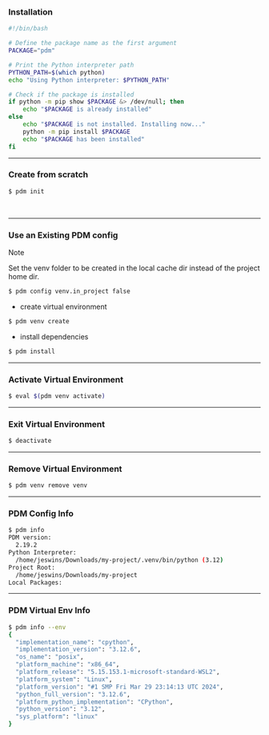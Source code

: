 
### Installation

```bash title:check_pdm_install.sh
#!/bin/bash

# Define the package name as the first argument
PACKAGE="pdm"

# Print the Python interpreter path
PYTHON_PATH=$(which python)
echo "Using Python interpreter: $PYTHON_PATH"

# Check if the package is installed
if python -m pip show $PACKAGE &> /dev/null; then
    echo "$PACKAGE is already installed"
else
    echo "$PACKAGE is not installed. Installing now..."
    python -m pip install $PACKAGE
    echo "$PACKAGE has been installed"
fi
```

---
### Create from scratch

```bash ln:False
$ pdm init
```

</br>

---

### Use an Existing PDM config

> [!note] 
> Set the venv folder to be created in the local cache dir instead of the project home dir.
> ```bash ln:False
> $ pdm config venv.in_project false
> ```

- create virtual environment
```bash ln:False
$ pdm venv create
```

- install dependencies
```bash ln:False
$ pdm install
```

---
### Activate Virtual Environment

```bash ln:False
$ eval $(pdm venv activate)
```

---
### Exit Virtual Environment

```bash ln:False
$ deactivate
```

---

### Remove Virtual Environment

```bash ln:False
$ pdm venv remove venv
```

---
### PDM Config Info

```bash ln:False
$ pdm info
PDM version:
  2.19.2
Python Interpreter:
  /home/jeswins/Downloads/my-project/.venv/bin/python (3.12)
Project Root:
  /home/jeswins/Downloads/my-project
Local Packages:
```

---

### PDM Virtual Env Info

```bash ln:False
$ pdm info --env
{
  "implementation_name": "cpython",
  "implementation_version": "3.12.6",
  "os_name": "posix",
  "platform_machine": "x86_64",
  "platform_release": "5.15.153.1-microsoft-standard-WSL2",
  "platform_system": "Linux",
  "platform_version": "#1 SMP Fri Mar 29 23:14:13 UTC 2024",
  "python_full_version": "3.12.6",
  "platform_python_implementation": "CPython",
  "python_version": "3.12",
  "sys_platform": "linux"
}
```
